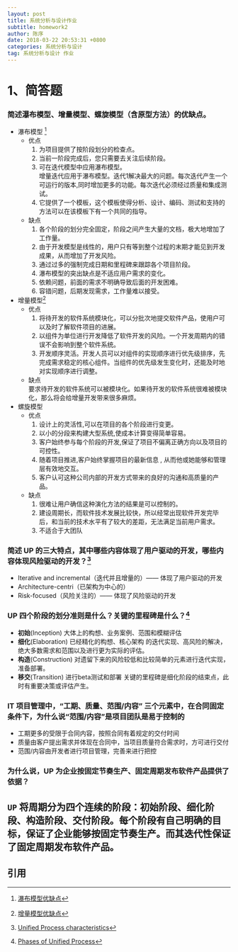 ```yaml
---
layout: post
title: 系统分析与设计作业
subtitle: homework2
author: 陈序
date: 2018-03-22 20:53:31 +0800
categories: 系统分析与设计
tag: 系统分析与设计 作业
---
```


# 1、简答题

### 简述瀑布模型、增量模型、螺旋模型（含原型方法）的优缺点。

+ 瀑布模型 [^1]
  - 优点  
    1. 为项目提供了按阶段划分的检查点。
    2. 当前一阶段完成后，您只需要去关注后续阶段。
    3. 可在迭代模型中应用瀑布模型。  
       增量迭代应用于瀑布模型。迭代1解决最大的问题。每次迭代产生一个可运行的版本,同时增加更多的功能。每次迭代必须经过质量和集成测试。
    4. 它提供了一个模板，这个模板使得分析、设计、编码、测试和支持的方法可以在该模板下有一个共同的指导。
  - 缺点  
    1. 各个阶段的划分完全固定，阶段之间产生大量的文档，极大地增加了工作量。
    2. 由于开发模型是线性的，用户只有等到整个过程的末期才能见到开发成果，从而增加了开发风险。
    3. 通过过多的强制完成日期和里程碑来跟踪各个项目阶段。
    4. 瀑布模型的突出缺点是不适应用户需求的变化。
    5. 依赖问题，前面的需求不明确导致后面的开发困难。
    6. 容错问题，后期发现需求，工作量难以接受。
+ 增量模型[^2]
  - 优点  
    1. 将待开发的软件系统模块化，可以分批次地提交软件产品，使用户可以及时了解软件项目的进展。
    2. 以组件为单位进行开发降低了软件开发的风险。一个开发周期内的错误不会影响到整个软件系统。
    3. 开发顺序灵活。开发人员可以对组件的实现顺序进行优先级排序，先完成需求稳定的核心组件。当组件的优先级发生变化时，还能及时地对实现顺序进行调整。
  - 缺点  
    要求待开发的软件系统可以被模块化。如果待开发的软件系统很难被模块化，那么将会给增量开发带来很多麻烦。
+ 螺旋模型
  - 优点  
    1. 设计上的灵活性,可以在项目的各个阶段进行变更。
    2. 以小的分段来构建大型系统,使成本计算变得简单容易。
    3. 客户始终参与每个阶段的开发,保证了项目不偏离正确方向以及项目的可控性。
    4. 随着项目推进,客户始终掌握项目的最新信息 , 从而他或她能够和管理层有效地交互。
    5. 客户认可这种公司内部的开发方式带来的良好的沟通和高质量的产品。
  - 缺点  
    1. 很难让用户确信这种演化方法的结果是可以控制的。
    2. 建设周期长，而软件技术发展比较快，所以经常出现软件开发完毕后，和当前的技术水平有了较大的差距，无法满足当前用户需求。
    3. 不适合于大团队

### 简述 UP 的三大特点，其中哪些内容体现了用户驱动的开发，哪些内容体现风险驱动的开发？[^3]
  + Iterative and incremental（迭代并且增量的）—— 体现了用户驱动的开发
  + Architecture-centri（已架构为中心的）
  + Risk-focused（风险关注的）—— 体现了风险驱动的开发

### UP 四个阶段的划分准则是什么？关键的里程碑是什么？[^4]
  + **初始**(Inception) 大体上的构想、业务案例、范围和模糊评估
  + **细化**(Elaboration) 已经精化的构想、核心架构 的迭代实现、高风险的解决，绝大多数需求和范围以及进行更为实际的评估。
  + **构造**(Construction) 对遗留下来的风险较低和比较简单的元素进行迭代实现，准备部署。
  + **移交**(Transition) 进行beta测试和部署
  关键的里程碑是细化阶段的结束点，此时有重要决策或评估产生。

### IT 项目管理中，“工期、质量、范围/内容” 三个元素中，在合同固定条件下，为什么说“范围/内容”是项目团队是易于控制的
+ 工期更多的受限于合同内容，按照合同有着规定的交付时间
+ 质量由客户提出需求并体现在合同中，当项目质量符合需求时，方可进行交付
+ 范围/内容由开发者进行项目管理，完善来进行把控
### 为什么说，UP 为企业按固定节奏生产、固定周期发布软件产品提供了依据？
``UP`` 将周期分为四个连续的阶段：初始阶段、细化阶段、构造阶段、交付阶段。每个阶段有自己明确的目标，保证了企业能够按固定节奏生产。而其迭代性保证了固定周期发布软件产品。
---

## 引用
[^1]: [瀑布模型优缺点](https://baike.baidu.com/item/瀑布模型)
[^2]: [增量模型优缺点](https://baike.baidu.com/item/增量模型)
[^3]: [Unified Process characteristics](https://en.wikipedia.org/wiki/Unified_Process#Unified_Process_characteristics)
[^4]: [Phases of Unified Process](https://en.wikipedia.org/wiki/Unified_Process#Project_lifecycle_(Phases_of_Unified_Process))
